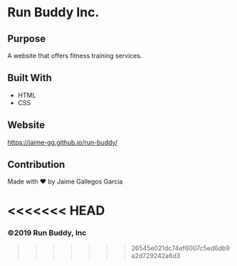 # Run Buddy Inc.

## Purpose
A website that offers fitness training services.

## Built With
* HTML
* CSS

## Website
https://jaime-gg.github.io/run-buddy/

## Contribution
Made with ❤️ by Jaime Gallegos Garcia

<<<<<<< HEAD
=======
### ©️2019 Run Buddy, Inc 
>>>>>>> 26545e021dc74ef6007c5ed6db9a2d729242a6d3

